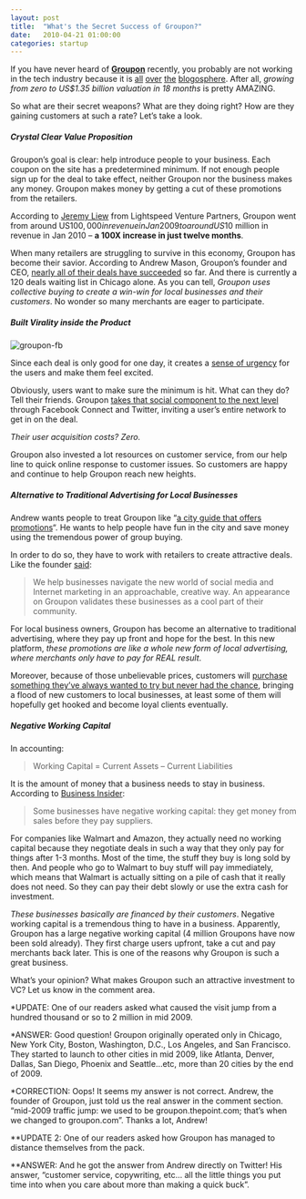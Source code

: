 ```yaml
---
layout: post
title:  "What's the Secret Success of Groupon?"
date:   2010-04-21 01:00:00
categories: startup
---
```


If you have never heard of [**Groupon**](http://groupon.com) recently, you probably are not working in the tech industry because it is [all](http://social.venturebeat.com/2010/04/20/groupon/?utm_source=feedburner&utm_medium=feed&utm_campaign=Feed%3A+Venturebeat+%28VentureBeat%29) [over](http://dealbook.blogs.nytimes.com/2010/04/20/groupon-nabs-135-million-from-facebook-backer/) [the](http://www.marketingpilgrim.com/2010/04/tippr-patently-going-after-groupon.html) [blogosphere](http://techcrunch.com/2010/04/18/its-official-groupon-announces-that-1-35-billion-valuation-round/). After all, _growing from zero to US$1.35 billion valuation in 18 months_ is pretty AMAZING.

So what are their secret weapons? What are they doing right? How are they gaining customers at such a rate? Let’s take a look.

##### Crystal Clear Value Proposition

Groupon’s goal is clear: help introduce people to your business. Each coupon on the site has a predetermined minimum. If not enough people sign up for the deal to take effect, neither Groupon nor the business makes any money. Groupon makes money by getting a cut of these promotions from the retailers.

According to [Jeremy Liew](http://lsvp.wordpress.com/2010/04/08/how-can-startups-quickly-get-to-millions-in-monthly-revenue/) from Lightspeed Venture Partners, Groupon went from around US$100,000 in revenue in Jan 2009 to around US$10 million in revenue in Jan 2010 – **a 100X increase in just twelve months**.

When many retailers are struggling to survive in this economy, Groupon has become their savior. According to Andrew Mason, Groupon’s founder and CEO, [nearly all of their deals have succeeded](http://blogs.wsj.com/wallet/2009/08/11/finding-group-discounts-online/tab/article/) so far. And there is currently a 120 deals waiting list in Chicago alone. As you can tell, _Groupon uses collective buying to create a win-win for local businesses and their customers_. No wonder so many merchants are eager to participate.

##### Built Virality inside the Product

![](http://blog.primitus.com/wp-content/uploads/2010/04/groupon-fb.jpg "groupon-fb")

Since each deal is only good for one day, it creates a [sense of urgency](http://blogs.hbr.org/sviokla/2009/09/groupons_four_keys_to_customer.html) for the users and make them feel excited.

Obviously, users want to make sure the minimum is hit. What can they do? Tell their friends. Groupon [takes that social component to the next level](http://www.insidefacebook.com/2010/01/27/livingsocial-deals-groupon-make-coupons-a-social-experience/) through Facebook Connect and Twitter, inviting a user’s entire network to get in on the deal.

_Their user acquisition costs? Zero._

Groupon also invested a lot resources on customer service, from our help line to quick online response to customer issues. So customers are happy and continue to help Groupon reach new heights.

##### Alternative to Traditional Advertising for Local Businesses

Andrew wants people to treat Groupon like “[a city guide that offers promotions](http://econsultancy.com/blog/5017-q-a-groupon-s-andrew-mason)“. He wants to help people have fun in the city and save money using the tremendous power of group buying.

In order to do so, they have to work with retailers to create attractive deals. Like the founder [said](http://econsultancy.com/blog/5017-q-a-groupon-s-andrew-mason):

> We help businesses navigate the new world of social media and Internet marketing in an approachable, creative way. An appearance on Groupon validates these businesses as a cool part of their community.

For local business owners, Groupon has become an alternative to traditional advertising, where they pay up front and hope for the best. In this new platform, _these promotions are like a whole new form of local advertising, where merchants only have to pay for REAL result_.

Moreover, because of those unbelievable prices, customers will [purchase something they’ve always wanted to try but never had the chance](http://money.blogs.time.com/2009/06/24/qa-with-groupon-com-founder-andrew-mason/), bringing a flood of new customers to local businesses, at least some of them will hopefully get hooked and become loyal clients eventually.

##### Negative Working Capital

In accounting:

> Working Capital = Current Assets – Current Liabilities

It is the amount of money that a business needs to stay in business. According to [Business Insider](http://www.businessinsider.com/groupon-is-cheap-at-12-billion-2010-4):

> Some businesses have negative working capital: they get money from sales before they pay suppliers.

For companies like Walmart and Amazon, they actually need no working capital because they negotiate deals in such a way that they only pay for things after 1-3 months. Most of the time, the stuff they buy is long sold by then. And people who go to Walmart to buy stuff will pay immediately, which means that Walmart is actually sitting on a pile of cash that it really does not need. So they can pay their debt slowly or use the extra cash for investment.

_These businesses basically are financed by their customers_. Negative working capital is a tremendous thing to have in a business. Apparently, Groupon has a large negative working capital (4 million Groupons have now been sold already). They first charge users upfront, take a cut and pay merchants back later. This is one of the reasons why Groupon is such a great business.

What’s your opinion? What makes Groupon such an attractive investment to VC? Let us know in the comment area.

*UPDATE: One of our readers asked what caused the visit jump from a hundred thousand or so to 2 million in mid 2009.

*ANSWER: Good question! Groupon originally operated only in Chicago, New York City, Boston, Washington, D.C., Los Angeles, and San Francisco. They started to launch to other cities in mid 2009, like Atlanta, Denver, Dallas, San Diego, Phoenix and Seattle…etc, more than 20 cities by the end of 2009.

*CORRECTION: Oops! It seems my answer is not correct. Andrew, the founder of Groupon, just told us the real answer in the comment section. “mid-2009 traffic jump: we used to be groupon.thepoint.com; that’s when we changed to groupon.com”. Thanks a lot, Andrew!

**UPDATE 2: One of our readers asked how Groupon has managed to distance themselves from the pack.

**ANSWER: And he got the answer from Andrew directly on Twitter! His answer, “customer service, copywriting, etc… all the little things you put time into when you care about more than making a quick buck”.
